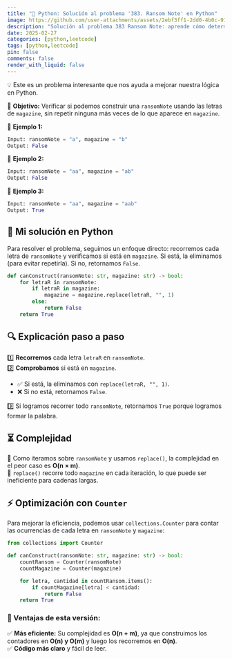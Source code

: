 ```yaml
---
title: "🐍 Python: Solución al problema '383. Ransom Note' en Python"
image: https://github.com/user-attachments/assets/2ebf3ff1-2dd0-4b0c-9142-69bd6d5b91c0
description: "Solución al problema 383 Ransom Note: aprende cómo determinar si una nota puede construirse con las letras disponibles en una revista. Explicación paso a paso y código eficiente para validar la disponibilidad de caracteres."
date: 2025-02-27
categories: [python,leetcode]
tags: [python,leetcode]
pin: false
comments: false
render_with_liquid: false
---
```


💡 Este es un problema interesante que nos ayuda a mejorar nuestra lógica en Python.  

🎯 **Objetivo:** Verificar si podemos construir una `ransomNote` usando las letras de `magazine`, sin repetir ninguna más veces de lo que aparece en `magazine`.  

🔹 **Ejemplo 1:**  
```python
Input: ransomNote = "a", magazine = "b"
Output: False
```
🔹 **Ejemplo 2:**  
```python
Input: ransomNote = "aa", magazine = "ab"
Output: False
```
🔹 **Ejemplo 3:**  
```python
Input: ransomNote = "aa", magazine = "aab"
Output: True
```

## 🚀 Mi solución en Python  

Para resolver el problema, seguimos un enfoque directo: recorremos cada letra de `ransomNote` y verificamos si está en `magazine`. Si está, la eliminamos (para evitar repetirla). Si no, retornamos `False`.  

```python
def canConstruct(ransomNote: str, magazine: str) -> bool:
    for letraR in ransomNote:
        if letraR in magazine:
            magazine = magazine.replace(letraR, "", 1)
        else:
            return False
    return True
```

## 🔍 Explicación paso a paso  

1️⃣ **Recorremos** cada letra `letraR` en `ransomNote`.  
2️⃣ **Comprobamos** si está en `magazine`.  
   - ✅ Si está, la eliminamos con `replace(letraR, "", 1)`.  
   - ❌ Si no está, retornamos `False`.
     
3️⃣ Si logramos recorrer todo `ransomNote`, retornamos `True` porque logramos formar la palabra.  


## ⏳ Complejidad  

🔹 Como iteramos sobre `ransomNote` y usamos `replace()`, la complejidad en el peor caso es **O(n × m)**.  
🔹 `replace()` recorre todo `magazine` en cada iteración, lo que puede ser ineficiente para cadenas largas.  

## ⚡ Optimización con `Counter`  

Para mejorar la eficiencia, podemos usar `collections.Counter` para contar las ocurrencias de cada letra en `ransomNote` y `magazine`:  

```python
from collections import Counter

def canConstruct(ransomNote: str, magazine: str) -> bool:
    countRansom = Counter(ransomNote)
    countMagazine = Counter(magazine)

    for letra, cantidad in countRansom.items():
        if countMagazine[letra] < cantidad:
            return False
    return True
```

### 🎯 Ventajas de esta versión:  
✅ **Más eficiente:** Su complejidad es **O(n + m)**, ya que construimos los contadores en **O(n) y O(m)** y luego los recorremos en **O(n)**.  
✅ **Código más claro** y fácil de leer. 
